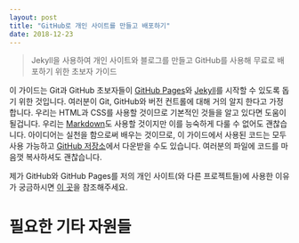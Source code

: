 ```yaml
---
layout: post
title: "GitHub로 개인 사이트를 만들고 배포하기"
date: 2018-12-23
---
```



> Jekyll을 사용하여 개인 사이트와 블로그를 만들고 GitHub를 사용해 무료로 배포하기 위한 초보자 가이드


이 가이드는 Git과 GitHub 초보자들이 [GitHub Pages](https://pages.github.com/)와 [Jekyll](https://jekyllrb.com/)를 시작할 수 있도록 돕기 위한 것입니다.
여러분이 Git, GitHub와 버전 컨트롤에 대해 거의 알지 한다고 가정합니다.
우리는 HTML과 CSS를 사용할 것이므로 기본적인 것들을 알고 있다면 도움이 될겁니다.
우리는 [Markdown](https://daringfireball.net/projects/markdown/)도 사용할 것이지만 이를 능숙하게 다룰 수 없어도 괜찮습니다.
아이디어는 실천을 함으로써 배우는 것이므로, 이 가이드에서 사용된 코드는 모두 사용 가능하고 [GitHub 저장소](https://github.com/hankquinlan/hankquinlan.github.io/archive/master.zip)에서 다운받을 수도 있습니다. 
여러분의 파일에 코드를 마음껏 복사하셔도 괜찮습니다.

제가 GitHub와 GitHub Pages를 저의 개인 사이트(와 다른 프로젝트들)에 사용한 이유가 궁금하시면 [이 곳](http://jmcglone.com/notes/2014/05/03/using-github-to-create-and-host-a-personal-website)을 참조해주세요.


# 필요한 기타 자원들